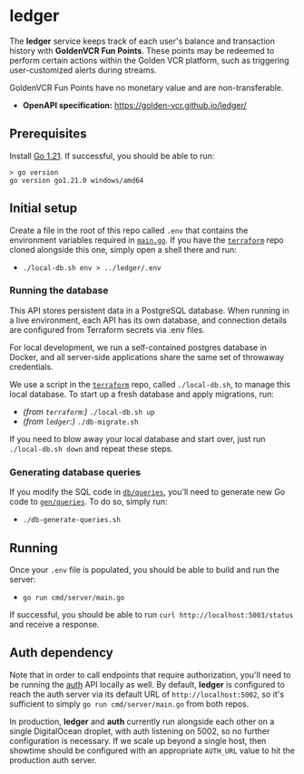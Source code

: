 # ledger

The **ledger** service keeps track of each user's balance and transaction history with
**GoldenVCR Fun Points**. These points may be redeemed to perform certain actions within
the Golden VCR platform, such as triggering user-customized alerts during streams.

GoldenVCR Fun Points have no monetary value and are non-transferable.

- **OpenAPI specification:** https://golden-vcr.github.io/ledger/

## Prerequisites

Install [Go 1.21](https://go.dev/doc/install). If successful, you should be able to run:

```
> go version
go version go1.21.0 windows/amd64
```

## Initial setup

Create a file in the root of this repo called `.env` that contains the environment
variables required in [`main.go`](./cmd/server/main.go). If you have the
[`terraform`](https://github.com/golden-vcr/terraform) repo cloned alongside this one,
simply open a shell there and run:

- `./local-db.sh env > ../ledger/.env`

### Running the database

This API stores persistent data in a PostgreSQL database. When running in a live
environment, each API has its own database, and connection details are configured from
Terraform secrets via .env files.

For local development, we run a self-contained postgres database in Docker, and all
server-side applications share the same set of throwaway credentials.

We use a script in the [`terraform`](https://github.com/golden-vcr/terraform) repo,
called `./local-db.sh`, to manage this local database. To start up a fresh database and
apply migrations, run:

- _(from `terraform`:)_ `./local-db.sh up`
- _(from `ledger`:)_ `./db-migrate.sh`

If you need to blow away your local database and start over, just run
`./local-db.sh down` and repeat these steps.

### Generating database queries

If you modify the SQL code in [`db/queries`](./db/queries/), you'll need to generate
new Go code to [`gen/queries`](./gen/queries/). To do so, simply run:

- `./db-generate-queries.sh`

## Running

Once your `.env` file is populated, you should be able to build and run the server:

- `go run cmd/server/main.go`

If successful, you should be able to run `curl http://localhost:5003/status` and
receive a response.

## Auth dependency

Note that in order to call endpoints that require authorization, you'll need to be
running the [auth](https://github.com/golden-vcr/auth) API locally as well. By default,
**ledger** is configured to reach the auth server via its default URL of
`http://localhost:5002`, so it's sufficient to simply `go run cmd/server/main.go` from
both repos.

In production, **ledger** and **auth** currently run alongside each other on a single
DigitalOcean droplet, with auth listening on 5002, so no further configuration is
necessary. If we scale up beyond a single host, then showtime should be configured with
an appropriate `AUTH_URL` value to hit the production auth server.
